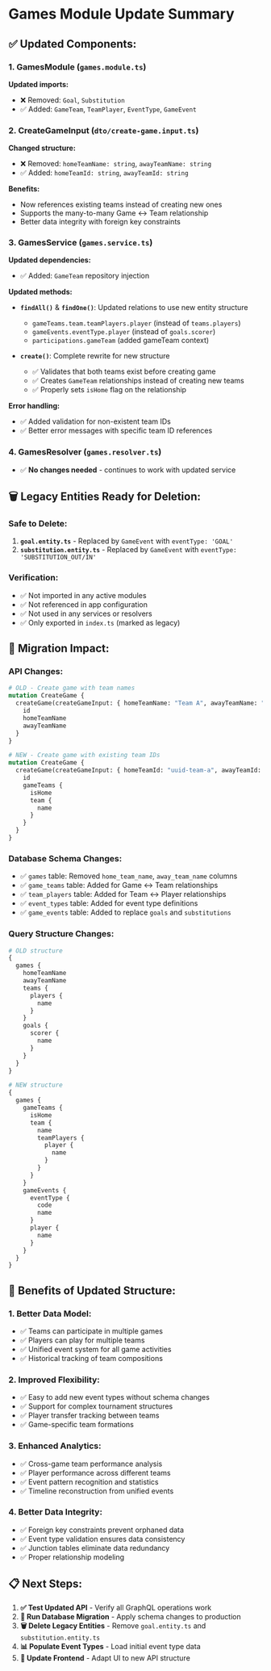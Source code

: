 # Games Module Update Summary

## ✅ **Updated Components:**

### **1. GamesModule (`games.module.ts`)**

**Updated imports:**

- ❌ Removed: `Goal`, `Substitution`
- ✅ Added: `GameTeam`, `TeamPlayer`, `EventType`, `GameEvent`

### **2. CreateGameInput (`dto/create-game.input.ts`)**

**Changed structure:**

- ❌ Removed: `homeTeamName: string`, `awayTeamName: string`
- ✅ Added: `homeTeamId: string`, `awayTeamId: string`

**Benefits:**

- Now references existing teams instead of creating new ones
- Supports the many-to-many Game ↔ Team relationship
- Better data integrity with foreign key constraints

### **3. GamesService (`games.service.ts`)**

**Updated dependencies:**

- ✅ Added: `GameTeam` repository injection

**Updated methods:**

- **`findAll()`** & **`findOne()`**: Updated relations to use new entity structure

  - `gameTeams.team.teamPlayers.player` (instead of `teams.players`)
  - `gameEvents.eventType.player` (instead of `goals.scorer`)
  - `participations.gameTeam` (added gameTeam context)

- **`create()`**: Complete rewrite for new structure
  - ✅ Validates that both teams exist before creating game
  - ✅ Creates `GameTeam` relationships instead of creating new teams
  - ✅ Properly sets `isHome` flag on the relationship

**Error handling:**

- ✅ Added validation for non-existent team IDs
- ✅ Better error messages with specific team ID references

### **4. GamesResolver (`games.resolver.ts`)**

- ✅ **No changes needed** - continues to work with updated service

## 🗑️ **Legacy Entities Ready for Deletion:**

### **Safe to Delete:**

1. **`goal.entity.ts`** - Replaced by `GameEvent` with `eventType: 'GOAL'`
2. **`substitution.entity.ts`** - Replaced by `GameEvent` with `eventType: 'SUBSTITUTION_OUT/IN'`

### **Verification:**

- ✅ Not imported in any active modules
- ✅ Not referenced in app configuration
- ✅ Not used in any services or resolvers
- ✅ Only exported in `index.ts` (marked as legacy)

## 🔄 **Migration Impact:**

### **API Changes:**

```graphql
# OLD - Create game with team names
mutation CreateGame {
  createGame(createGameInput: { homeTeamName: "Team A", awayTeamName: "Team B", format: ELEVEN_V_ELEVEN }) {
    id
    homeTeamName
    awayTeamName
  }
}

# NEW - Create game with existing team IDs
mutation CreateGame {
  createGame(createGameInput: { homeTeamId: "uuid-team-a", awayTeamId: "uuid-team-b", format: ELEVEN_V_ELEVEN }) {
    id
    gameTeams {
      isHome
      team {
        name
      }
    }
  }
}
```

### **Database Schema Changes:**

- ✅ `games` table: Removed `home_team_name`, `away_team_name` columns
- ✅ `game_teams` table: Added for Game ↔ Team relationships
- ✅ `team_players` table: Added for Team ↔ Player relationships
- ✅ `event_types` table: Added for event type definitions
- ✅ `game_events` table: Added to replace `goals` and `substitutions`

### **Query Structure Changes:**

```graphql
# OLD structure
{
  games {
    homeTeamName
    awayTeamName
    teams {
      players {
        name
      }
    }
    goals {
      scorer {
        name
      }
    }
  }
}

# NEW structure
{
  games {
    gameTeams {
      isHome
      team {
        name
        teamPlayers {
          player {
            name
          }
        }
      }
    }
    gameEvents {
      eventType {
        code
        name
      }
      player {
        name
      }
    }
  }
}
```

## 🚀 **Benefits of Updated Structure:**

### **1. Better Data Model:**

- ✅ Teams can participate in multiple games
- ✅ Players can play for multiple teams
- ✅ Unified event system for all game activities
- ✅ Historical tracking of team compositions

### **2. Improved Flexibility:**

- ✅ Easy to add new event types without schema changes
- ✅ Support for complex tournament structures
- ✅ Player transfer tracking between teams
- ✅ Game-specific team formations

### **3. Enhanced Analytics:**

- ✅ Cross-game team performance analysis
- ✅ Player performance across different teams
- ✅ Event pattern recognition and statistics
- ✅ Timeline reconstruction from unified events

### **4. Better Data Integrity:**

- ✅ Foreign key constraints prevent orphaned data
- ✅ Event type validation ensures data consistency
- ✅ Junction tables eliminate data redundancy
- ✅ Proper relationship modeling

## 📋 **Next Steps:**

1. **✅ Test Updated API** - Verify all GraphQL operations work
2. **🔄 Run Database Migration** - Apply schema changes to production
3. **🗑️ Delete Legacy Entities** - Remove `goal.entity.ts` and `substitution.entity.ts`
4. **📊 Populate Event Types** - Load initial event type data
5. **🔧 Update Frontend** - Adapt UI to new API structure
